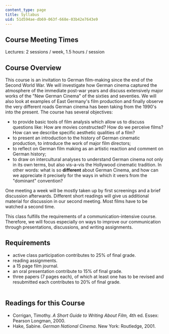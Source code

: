 ```yaml
---
content_type: page
title: Syllabus
uid: 51d594ae-db69-063f-668e-03b42e7643e9
---
```


Course Meeting Times
--------------------

Lectures: 2 sessions / week, 1.5 hours / session

Course Overview
---------------

This course is an invitation to German film-making since the end of the Second World War. We will investigate how German cinema captured the atmosphere of the immediate post-war years and discuss extensively major works of the "New German Cinema" of the sixties and seventies. We will also look at examples of East Germany's film production and finally observe the very different roads German cinema has been taking from the 1990's into the present. The course has several objectives:

*   to provide basic tools of film analysis which allow us to discuss questions like: How are movies constructed? How do we perceive films? How can we describe specific aesthetic qualities of a film?
*   to present an introduction to the history of German cinematic production, to introduce the work of major film directors;
*   to reflect on German film making as an artistic reaction and comment on German history;
*   to draw on intercultural analyses to understand German cinema not only in its own terms, but also vis-a-vis the Hollywood cinematic tradition. In other words: what is so **different** about German Cinema, and how can we appreciate it precisely for the ways in which it veers from the "dominant" convention?

One meeting a week will be mostly taken up by first screenings and a brief discussion afterwards. Different short readings will give us additional material for discussion in our second meeting. Most films have to be watched a second time.

This class fulfills the requirements of a communication-intensive course. Therefore, we will focus especially on ways to improve our communication through presentations, discussions, and writing assignments.

Requirements
------------

*   active class participation contributes to 25% of final grade.
*   reading assignments.
*   a 15 page film journal.
*   an oral presentation contribute to 15% of final grade.
*   three papers (7 pages each), of which at least one has to be revised and resubmitted each contributes to 20% of final grade.  
     

Readings for this Course
------------------------

*   Corrigan, Timothy. _A Short Guide to Writing About Film,_ 4th ed. Essex: Pearson Longman, 2000.
*   Hake, Sabine. _German National Cinema._ New York: Routledge, 2001.